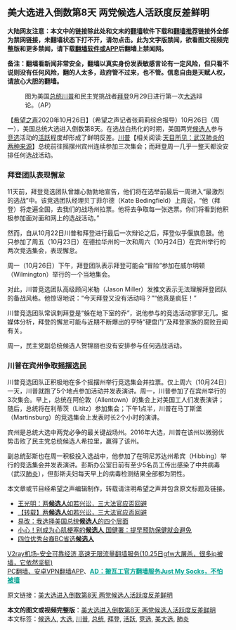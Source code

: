  <h2>美大选进入倒数第8天 两党候选人活跃度反差鲜明</h2> <p class="notice"><b>大陆网友注意：本文中的链接除此处和文末的<a href="https://github.com/bannedbook/fanqiang" >翻墙</a>软件下载和<a href="https://github.com/killgcd/justmysocks/blob/master/README.md">翻墙推荐</a>链接外全部为禁网链接，未翻墙状态下打不开，请勿点击。此为文字版禁闻，欲看图文视频完整版和更多禁闻，请下载<a href="https://github.com/bannedbook/fanqiang">翻墙软件或APP</a>后翻墙上禁闻网。</p><p>备注：翻墙看新闻非常安全，翻墙以真实身份发表敏感言论有一定风险，但只看不说则没有任何风险，翻的人太多，政府管不过来，也不管。信息自由是天赋人权，请放心大胆的翻墙。</b></p>  <div class="entry"> <figure><figcaption>图为美国<a href="https://www.bannedbook.org/bnews/tag/%e6%80%bb%e7%bb%9f/" class="st_tag internal_tag" rel="tag" title="标签 总统 下的日志">总统</a><a href="https://www.bannedbook.org/bnews/tag/%e5%b7%9d%e6%99%ae/" class="st_tag internal_tag" rel="tag" title="标签 川普 下的日志">川普</a>和民主党挑战者<a href="https://www.bannedbook.org/bnews/tag/%e6%8b%9c%e7%99%bb/" class="st_tag internal_tag" rel="tag" title="标签 拜登 下的日志">拜登</a>9月29日进行第一次<a href="https://www.bannedbook.org/bnews/tag/%e5%a4%a7%e9%80%89/" class="st_tag internal_tag" rel="tag" title="标签 大选 下的日志">大选</a>辩论。（AP）</figcaption></figure> <p>【<span class='wp_keywordlink_affiliate'><a href="https://www.soundofhope.org" title="希望之声" target="_blank">希望之声</a></span>2020年10月26日】（希望之声记者张莉莉综合报导）10月26日（周一），美国总统大选进入倒数第8天。在选战白热化的时期，美国两党<a href="https://www.bannedbook.org/bnews/tag/%E5%80%99%E9%80%89%E4%BA%BA/" class="st_tag internal_tag" rel="tag" title="标签 候选人 下的日志">候选人</a>参与<a href="https://www.bannedbook.org/bnews/tag/%E7%AB%9E%E9%80%89/" class="st_tag internal_tag" rel="tag" title="标签 竞选 下的日志">竞选</a>活动的<a href="https://www.bannedbook.org/bnews/tag/%E6%B4%BB%E8%B7%83/" class="st_tag internal_tag" rel="tag" title="标签 活跃 下的日志">活跃</a>程度却形成了鲜明反差。<span class='wp_keywordlink'><a href="https://www.bannedbook.org/bnews/comments/20200816/1381118.html" title="天目所见：川普将再赢总统大选 共和党掌参众两院" target="_blank">川普</a></span>【相关阅读:<a href='https://www.bannedbook.org/bnews/comments/20200816/1381123.html' target='_blank'>天目所见：武汉肺炎的两种来源</a>】总统前往摇摆州宾州连续参加三次集会；而拜登周一几乎一整天都没安排任何选战活动。</p> <h3>拜登团队表现懈怠</h3> <p>11天前，拜登竞选团队曾雄心勃勃地宣告，他们将在选举前最后一周进入“最激烈的选战”中。该竞选团队经理贝丁菲尔德（Kate Bedingfield）上周说，“他（拜登）将走遍全国，去我们的战场州拉票。他将去争取每一张选票。你们将看到他积极参加面对面和网上的选战活动。”</p> <p>然而，自从10月22日川普和拜登进行最后一次辩论之后，拜登似乎偃旗息鼓。他只参加了周五（10月23日）在德拉华州的一次和周六（10月24日）在宾州举行的两次竞选集会，表现懈怠。</p>  <p>周一（10月26日）下午，拜登团队表示拜登可能会“冒险”参加在威尔明顿（Wilmington）举行的一个当地集会。</p> <p>对此，川普竞选团队高级顾问米勒（Jason Miller）发推文表示无法理解拜登团队的备战风格。他惊讶地说：“今天拜登又没有活动吗？”“他真是疯狂！”</p> <p></p>  <p>川普竞选团队常讽刺拜登是“躲在地下室的乔”，说他参与的竞选活动寥寥无几。据媒体分析，拜登的懈怠可能与近期不断爆出的亨特“硬盘门”及拜登家族的腐败丑闻有关。</p> <p>周一，民主党副总统候选人贺锦丽也没有安排参与任何选战活动。</p> <h3>川普在宾州争取摇摆选民</h3> <p>川普竞选团队正积极地在多个摇摆州举行竞选集会并拉票。仅上周六（10月24日）一天，川普就跑了5个地点参加活动并发表演讲。周一，川普参加了在宾州举行的3次集会。早上，总统在阿伦敦（Allentown）的集会上对美国工人们发表演讲；随后，总统将在利蒂茨（Lititz）参加集会；下午1点半，川普在马丁斯堡（Martinsburg）的竞选集会上发表时长2个小时的演讲。</p>  <p>宾州是总统大选中两党必争的最关键战场州。2016年大选，川普在该州以微弱优势击败了民主党总统候选人希拉里，赢得了该州。</p> <p>副总统彭斯也在周一积极投入选战中，他参加了在明尼苏达州希宾（Hibbing）举行的竞选集会并发表演讲。彭斯办公室日前有至少5名员工传出感染了中共病毒（武汉<a href="https://www.bannedbook.org/bnews/tag/%e8%82%ba%e7%82%8e/" class="st_tag internal_tag" rel="tag" title="标签 肺炎 下的日志">肺炎</a>），但彭斯夫妇每天早上的病毒检测结果全部都为阴性。</p> <p>本文章或节目经希望之声编辑制作，转载请注明希望之声并包含原文标题及链接。</p>  <ul class='op-related-articles' title='相关阅读'> <li><a href='https://www.bannedbook.org/bnews/baitai/20201026/1420658.html' target='_blank'>王光明：两<b>候选人</b>如若兴讼，三大法官应否回避</a></li> <li><a href='https://www.bannedbook.org/bnews/baitai/20201026/1420644.html' target='_blank'>【转载】两<b>候选人</b>如若兴讼，三大法官应否回避</a></li> <li><a href='https://www.bannedbook.org/bnews/baitai/20201026/1420418.html' target='_blank'>易改：我选择美国总统<b>候选人</b>的四个层面</a></li> <li><a href='https://www.bannedbook.org/bnews/health/20201026/1420344.html' target='_blank'>小心！别成为心肌梗塞的<b>候选人</b> 国健署：提早预防保健就会避免</a></li> <li><a href='https://www.bannedbook.org/bnews/taiwannews/20201026/1420292.html' target='_blank'>四位优秀台裔BC省选<b>候选人</b></a></li> </ul> <p class="texttj"> <a href="https://www.bannedbook.org/forum23/topic22702.html" target="_blank">V2ray机场-安全可靠经济 高速无限流量翻墙服务(10.25日gfw大屠杀，很多ip被墙，它依然坚挺)</a><br/> <a href="https://github.com/bannedbook/fanqiang/wiki/%E7%A6%81%E9%97%BB%E7%BD%91%E5%AE%89%E5%8D%93%E7%BF%BB%E5%A2%99%E6%96%B0%E9%97%BBAPP" target="_blank">PC翻墙、安卓VPN翻墙APP</a>、<span onclick="window.open('https://github.com/killgcd/justmysocks/blob/master/README.md')" style="font-weight:bold;color:#00A191;cursor:pointer;text-decoration:underline;outline:none">AD：搬瓦工官方翻墙服务Just My Socks，不怕被墙</span></p><p>原文链接：<a class="src_link"  href="https://www.soundofhope.org/post/436165" target="_blank">美大选进入倒数第8天 两党候选人活跃度反差鲜明</a></p><a name='sharetosocial'></a>       <div><b>本文的图文或视频完整版</b>：<a href='https://www.bannedbook.org/bnews/comments/20201027/1420759.html'>美大选进入倒数第8天 两党候选人活跃度反差鲜明</a></div>  </div><!--END ENTRY--> <div class="postfooter"> <div>本文标签：<a href="https://www.bannedbook.org/bnews/tag/%E5%80%99%E9%80%89%E4%BA%BA/" rel="tag">候选人</a>, <a href="https://www.bannedbook.org/bnews/tag/%e5%a4%a7%e9%80%89/" rel="tag">大选</a>, <a href="https://www.bannedbook.org/bnews/tag/%e5%b7%9d%e6%99%ae/" rel="tag">川普</a>, <a href="https://www.bannedbook.org/bnews/tag/%e6%80%bb%e7%bb%9f/" rel="tag">总统</a>, <a href="https://www.bannedbook.org/bnews/tag/%e6%8b%9c%e7%99%bb/" rel="tag">拜登</a>, <a href="https://www.bannedbook.org/bnews/tag/%E6%B4%BB%E8%B7%83/" rel="tag">活跃</a>, <a href="https://www.bannedbook.org/bnews/tag/%E7%AB%9E%E9%80%89/" rel="tag">竞选</a>, <a href="https://www.bannedbook.org/bnews/tag/%e7%be%8e%e5%a4%a7%e9%80%89/" rel="tag">美大选</a>, <a href="https://www.bannedbook.org/bnews/tag/%e8%82%ba%e7%82%8e/" rel="tag">肺炎</a></div>  </div><!--END POSTFOOTER--> 